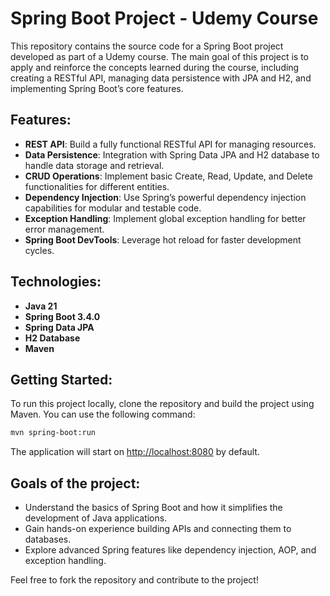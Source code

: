 # Spring Boot Project - Udemy Course

This repository contains the source code for a Spring Boot project developed as part of a Udemy course. The main goal of this project is to apply and reinforce the concepts learned during the course, including creating a RESTful API, managing data persistence with JPA and H2, and implementing Spring Boot’s core features.

## Features:

- **REST API**: Build a fully functional RESTful API for managing resources.
- **Data Persistence**: Integration with Spring Data JPA and H2 database to handle data storage and retrieval.
- **CRUD Operations**: Implement basic Create, Read, Update, and Delete functionalities for different entities.
- **Dependency Injection**: Use Spring’s powerful dependency injection capabilities for modular and testable code.
- **Exception Handling**: Implement global exception handling for better error management.
- **Spring Boot DevTools**: Leverage hot reload for faster development cycles.

## Technologies:

- **Java 21**
- **Spring Boot 3.4.0**
- **Spring Data JPA**
- **H2 Database**
- **Maven**

## Getting Started:

To run this project locally, clone the repository and build the project using Maven. You can use the following command:

```bash
mvn spring-boot:run
```

The application will start on [http://localhost:8080](http://localhost:8080) by default.

## Goals of the project:
- Understand the basics of Spring Boot and how it simplifies the development of Java applications.
- Gain hands-on experience building APIs and connecting them to databases.
- Explore advanced Spring features like dependency injection, AOP, and exception handling.

Feel free to fork the repository and contribute to the project!
